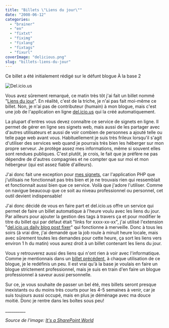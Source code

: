```yaml
---
title: "Billets \"Liens du jour\""
date: "2008-06-12"
categories: 
  - "brainer"
  - "en"
  - "fixtxt"
  - "fiximg"
  - "fixlang"
  - "fixtags"
  - "fixurl"
coverImage: "delicious.png"
slug: "billets-liens-du-jour"
---
```


Ce billet a été initialement rédigé sur le défunt blogue À la base 2

![Del.icio.us](images/delicious.png "Del.icio.us")

Vous avez sûrement remarqué, ce matin très tôt j'ai fait un billet nommé "[Liens du jour](https://fred.dev/billets-liens-du-jour/ "Liens du jour - 08-06-11")". En réalité, c'est de la triche, je n'ai pas fait moi-même ce billet. Non, je n'ai pas de contributeur (humain) à mon blogue, mais c'est une job de l'application en ligne [del.icio.us](https://del.icio.us/ "Del.icio.us") qui la créé automatiquement.

La plupart d'entres vous devez connaître ce service de signets en ligne. Il permet de gérer en ligne ses signets web, mais aussi de les partager avec d'autres utilisateurs et aussi de voir combien de personnes a ajouté telle ou telle page web avant vous. Habituellement je suis très frileux lorsqu'il s'agit d'utiliser des services web quand je pourrais très bien les héberger sur mon propre serveur. Je protège assez mes informations, même si souvent elles sont rendues publiques. C'est plutôt, je crois, le fait que je préfère ne pas dépendre de d'autres compagnies et ne compter que sur moi et mon hébergeur (qui est assez fiable d'ailleurs).

J'ai donc fait une exception pour [mes signets](https://del.icio.us/fharper "Mes signets sur Del.icio.us"), car l'application PHP que j'utilisais ne fonctionnait pas très bien et je ne trouvais rien qui ressemblait et fonctionnait aussi bien que ce service. Voilà que j'adore l'utiliser. Comme on navigue beaucoup que ce soit au niveau professionnel ou personnel, cet outil devient indispensable!

J'ai donc décidé de vous en faire part et del.icio.us offre un service qui permet de faire un billet automatique à l'heure voulu avec les liens du jour. Par ailleurs pour ajouter la gestion des tags à travers ça et pour modifier le titre du billet qui par défaut était "links for xxxx-xx-xx", j'ai utilisé l'extension "[del.icio.us daily blog post fixer](https://dougal.gunters.org/blog/2006/04/07/delicious-daily-blog-post-fixer-plugin "Page web de l'extension del.icio.us daily blog post fix")" qui fonctionne à merveille. Donc à tous les soirs (à vrai dire, j'ai demandé que la job roule à minuit heure locale, mais avec sûrement toutes les demandes pour cette heure, ça sort les liens vers environ 1 h du matin) vous aurez droit à un billet contenant les liens du jour.

Vous y retrouverez aussi des liens qui n'ont rien à voir avec l'informatique. Comme je mentionnais dans un [billet précédent](https://fred.dev/ubuntu-souris-logitech-vx-revolution/ "Lien vers le billet précédent"), à chaque utilisation de ce blogue, je le redéfinis un peu. Il est vrai qu'à la base je voulais en faire un blogue strictement professionnel, mais je suis en train d'en faire un blogue professionnel à saveur aussi personnelle.

Sur ce, je vous souhaite de passer un bel été, mes billets seront presque inexistants ou du moins très courts pour les 4-5 semaines à venir, car je suis toujours aussi occupé, mais en plus je déménage avec ma douce moitié. Donc je rentre dans les boîtes sous peu!

\_\_\_\_\_\_\_\_\_\_

_Source de l'image: [It's a SharePoint World](https://blogs.developpeur.org/phil/default.aspx "Source de l'image")_
